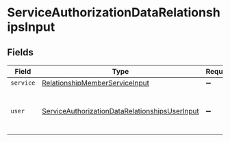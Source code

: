 # ServiceAuthorizationDataRelationshipsInput


## Fields

| Field                                                                                                                   | Type                                                                                                                    | Required                                                                                                                | Description                                                                                                             |
| ----------------------------------------------------------------------------------------------------------------------- | ----------------------------------------------------------------------------------------------------------------------- | ----------------------------------------------------------------------------------------------------------------------- | ----------------------------------------------------------------------------------------------------------------------- |
| `service`                                                                                                               | [RelationshipMemberServiceInput](../../models/shared/relationshipmemberserviceinput.md)                                 | :heavy_minus_sign:                                                                                                      | N/A                                                                                                                     |
| `user`                                                                                                                  | [ServiceAuthorizationDataRelationshipsUserInput](../../models/shared/serviceauthorizationdatarelationshipsuserinput.md) | :heavy_minus_sign:                                                                                                      | The ID of the user being given access to the service.                                                                   |
